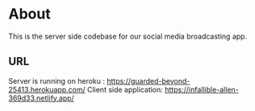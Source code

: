 # About
This is the server side codebase for our social media broadcasting app.

## URL
Server is running on heroku : https://guarded-beyond-25413.herokuapp.com/
Client side application: https://infallible-allen-369d33.netlify.app/
